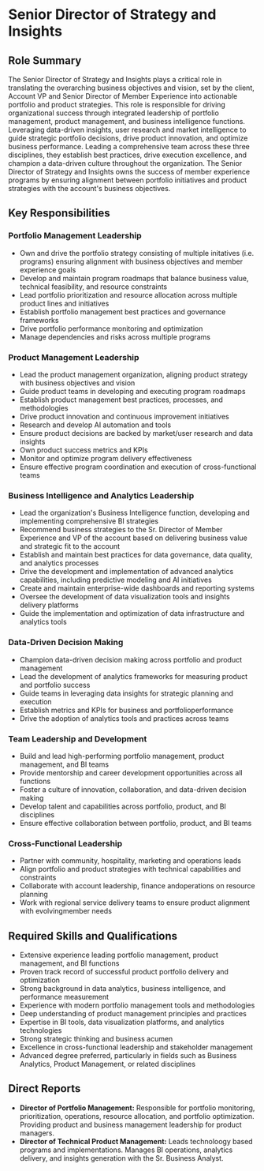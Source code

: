 # Senior Director of Strategy and Insights

## Role Summary

The Senior Director of Strategy and Insights plays a critical role in translating the overarching business objectives and vision, set by the client, Account VP and Senior Director of Member Experience into actionable portfolio and product strategies. This role is responsible for driving organizational success through integrated leadership of portfolio management, product management, and business intelligence functions. Leveraging data-driven insights, user research and market intelligence to guide strategic portfolio decisions, drive product innovation, and optimize business performance. Leading a comprehensive team across these three disciplines, they establish best practices, drive execution excellence, and champion a data-driven culture throughout the organization. The Senior Director of Strategy and Insights owns the success of member experience programs by ensuring alignment between portfolio initiatives and product strategies with the account's business objectives.

## Key Responsibilities

### Portfolio Management Leadership
- Own and drive the portfolio strategy consisting of multiple initatives (i.e. programs) ensuring alignment with business objectives and member experience goals
- Develop and maintain program roadmaps that balance business value, technical feasibility, and resource constraints
- Lead portfolio prioritization and resource allocation across multiple product lines and initiatives
- Establish portfolio management best practices and governance frameworks
- Drive portfolio performance monitoring and optimization
- Manage dependencies and risks across multiple programs

### Product Management Leadership
- Lead the product management organization, aligning product strategy with business objectives and vision
- Guide product teams in developing and executing program roadmaps
- Establish product management best practices, processes, and methodologies
- Drive product innovation and continuous improvement initiatives
- Research and develop AI automation and tools
- Ensure product decisions are backed by market/user research and data insights
- Own product success metrics and KPIs
- Monitor and optimize program delivery effectiveness
- Ensure effective program coordination and execution of cross-functional teams

### Business Intelligence and Analytics Leadership
- Lead the organization's Business Intelligence function, developing and implementing comprehensive BI strategies 
- Recommend business strategies to the Sr. Director of Member Experience and VP of the account based on delivering business value and strategic fit to the account
- Establish and maintain best practices for data governance, data quality, and analytics processes
- Drive the development and implementation of advanced analytics capabilities, including predictive modeling and AI initiatives
- Create and maintain enterprise-wide dashboards and reporting systems
- Oversee the development of data visualization tools and insights delivery platforms
- Guide the implementation and optimization of data infrastructure and analytics tools

### Data-Driven Decision Making
- Champion data-driven decision making across portfolio and product management
- Lead the development of analytics frameworks for measuring product and portfolio success
- Guide teams in leveraging data insights for strategic planning and execution
- Establish metrics and KPIs for business and portfolioperformance
- Drive the adoption of analytics tools and practices across teams

### Team Leadership and Development
- Build and lead high-performing portfolio management, product management, and BI teams
- Provide mentorship and career development opportunities across all functions
- Foster a culture of innovation, collaboration, and data-driven decision making
- Develop talent and capabilities across portfolio, product, and BI disciplines
- Ensure effective collaboration between portfolio, product, and BI teams

### Cross-Functional Leadership
- Partner with community, hospitality, marketing and operations leads
- Align portfolio and product strategies with technical capabilities and constraints
- Collaborate with account leadership, finance andoperations on resource planning
- Work with regional service delivery teams to ensure product alignment with evolvingmember needs

## Required Skills and Qualifications
- Extensive experience leading portfolio management, product management, and BI functions
- Proven track record of successful product portfolio delivery and optimization
- Strong background in data analytics, business intelligence, and performance measurement
- Experience with modern portfolio management tools and methodologies
- Deep understanding of product management principles and practices
- Expertise in BI tools, data visualization platforms, and analytics technologies
- Strong strategic thinking and business acumen
- Excellence in cross-functional leadership and stakeholder management
- Advanced degree preferred, particularly in fields such as Business Analytics, Product Management, or related disciplines

## Direct Reports
- **Director of Portfolio Management:** Responsible for portfolio monitoring, prioritization, operations, resource allocation, and portfolio optimization. Providing product and business management leadership for product managers. 
- **Director of Technical Product Management:** Leads technoloogy based programs and implementations. Manages BI operations, analytics delivery, and insights generation with the Sr. Business Analyst.
